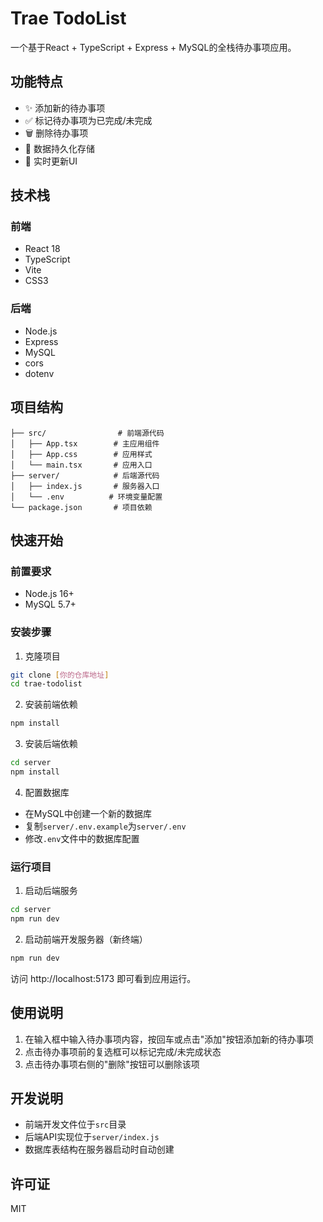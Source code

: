 # Trae TodoList

一个基于React + TypeScript + Express + MySQL的全栈待办事项应用。

## 功能特点

- ✨ 添加新的待办事项
- ✅ 标记待办事项为已完成/未完成
- 🗑️ 删除待办事项
- 💾 数据持久化存储
- 🎯 实时更新UI

## 技术栈

### 前端
- React 18
- TypeScript
- Vite
- CSS3

### 后端
- Node.js
- Express
- MySQL
- cors
- dotenv

## 项目结构

```
├── src/                # 前端源代码
│   ├── App.tsx        # 主应用组件
│   ├── App.css        # 应用样式
│   └── main.tsx       # 应用入口
├── server/            # 后端源代码
│   ├── index.js       # 服务器入口
│   └── .env          # 环境变量配置
└── package.json       # 项目依赖
```

## 快速开始

### 前置要求

- Node.js 16+
- MySQL 5.7+

### 安装步骤

1. 克隆项目
```bash
git clone [你的仓库地址]
cd trae-todolist
```

2. 安装前端依赖
```bash
npm install
```

3. 安装后端依赖
```bash
cd server
npm install
```

4. 配置数据库
- 在MySQL中创建一个新的数据库
- 复制`server/.env.example`为`server/.env`
- 修改`.env`文件中的数据库配置

### 运行项目

1. 启动后端服务
```bash
cd server
npm run dev
```

2. 启动前端开发服务器（新终端）
```bash
npm run dev
```

访问 http://localhost:5173 即可看到应用运行。

## 使用说明

1. 在输入框中输入待办事项内容，按回车或点击"添加"按钮添加新的待办事项
2. 点击待办事项前的复选框可以标记完成/未完成状态
3. 点击待办事项右侧的"删除"按钮可以删除该项

## 开发说明

- 前端开发文件位于`src`目录
- 后端API实现位于`server/index.js`
- 数据库表结构在服务器启动时自动创建

## 许可证

MIT
